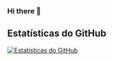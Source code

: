 ### Hi there 👋
## Estatísticas do GitHub
[![Estatísticas do GitHub](https://github-readme-stats.vercel.app/api?username=seu-username&show_icons=true&theme=dark)](https://github.com/seu-username)
